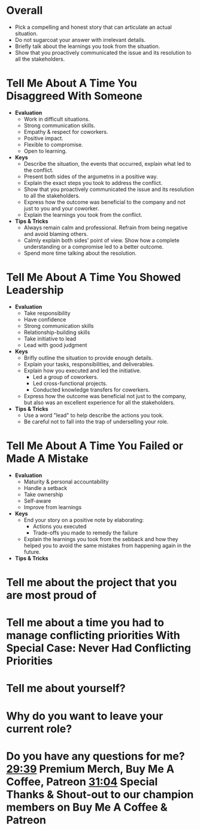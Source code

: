 # Overall
- Pick a compelling and honest story that can articulate an actual situation.
- Do not sugarcoat your answer with irrelevant details.
- Briefly talk about the learnings you took from the situation. 
- Show that you proactively communicated the issue and its resolution to all the stakeholders.


# Tell Me About A Time You Disaggreed With Someone
- **Evaluation**
	- Work in difficult situations.
	- Strong communication skills.
	- Empathy & respect for coworkers.
	- Positive impact.
	- Flexible to compromise.
	- Open to learning.
- **Keys**
	- Describe the situation, the events that occurred, explain what led to the conflict.
	- Present both sides of the argumetns in a positive way.
	- Explain the exact steps you took to address the conflict.
	- Show that you proactively communicated the issue and its resolution to all the stakeholders.
	- Express how the outcome was beneficial to the company and not just to you and your coworker.
	- Explain the learnings you took from the conflict.
- **Tips & Tricks**
	- Always remain calm and professional. Refrain from being negative and avoid blaming others.
	- Calmly explain both sides' point of view. Show how a complete understanding or a compromise led to a better outcome.
    - Spend more time talking about the resolution.


# Tell Me About A Time You Showed Leadership
- **Evaluation**
	- Take responsibility
	- Have confidence
	- Strong communication skills
	- Relationship-building skills
	- Take initiative to lead
	- Lead with good judgment
- **Keys**
	- Brifly outline the situation to provide enough details.
	- Explain your tasks, responsibilities, and deliverables.
	- Explain how you executed and led the initiative.
		- Led a group of coworkers.
		- Led cross-functional projects.
		- Conducted knowledge transfers for cowerkers.
	- Express how the outcome was beneficial not just to the company, but also was an excellent experience for all the stakeholders.
- **Tips & Tricks**
	- Use a word "lead" to help describe the actions you took.
	- Be careful not to fall into the trap of underselling your role.


# Tell Me About A Time You Failed or Made A Mistake
- **Evaluation**
	- Maturity & personal accountability
	- Handle a setback
	- Take ownership
	- Self-aware
	- Improve from learnings
- **Keys**
	- End your story on a positive note by elaborating:
		- Actions you executed
		- Trade-offs you made to remedy the failure
	- Explain the learnings you took from the sebback and how they helped you to avoid the same mistakes from happening again in the future.	
- **Tips & Tricks**


# Tell me about the project that you are most proud of 

# Tell me about a time you had to manage conflicting priorities With Special Case: Never Had Conflicting Priorities 

# Tell me about yourself? 

# Why do you want to leave your current role? 

# Do you have any questions for me? [29:39](https://www.youtube.com/watch?v=ObFGBUF-TuQ&t=1779s) Premium Merch, Buy Me A Coffee, Patreon [31:04](https://www.youtube.com/watch?v=ObFGBUF-TuQ&t=1864s) Special Thanks & Shout-out to our champion members on Buy Me A Coffee & Patreon
<!--stackedit_data:
eyJoaXN0b3J5IjpbLTEyNTM4NzcwNDAsLTgxMDc4OTYzMF19
-->